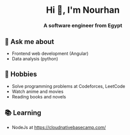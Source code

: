 <h1 align="center">Hi 👋, I'm Nourhan</h1>
<h3 align="center">A software engineer from Egypt</h3>

## 💬 Ask me about
- Frontend web development (Angular)
- Data analysis (python)

## 📅 Hobbies
- Solve programming problems at Codeforces, LeetCode
- Watch anime and movies
- Reading books and novels


## 📚 Learning
- NodeJs at https://cloudnativebasecamp.com/
